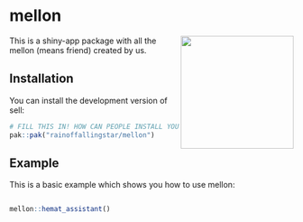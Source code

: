 # mellon

<img src="https://github.com/rainoffallingstar/mellon/blob/master/dev/logo_ny.png" height="200" align="right"/>

This is a shiny-app package with all the mellon (means friend) created by us. 

## Installation

You can install the development version of sell:

``` r
# FILL THIS IN! HOW CAN PEOPLE INSTALL YOUR DEV PACKAGE?
pak::pak("rainoffallingstar/mellon")
```

## Example

This is a basic example which shows you how to use mellon:

``` r

mellon::hemat_assistant()

```

